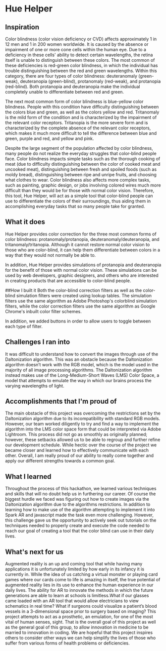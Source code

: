 # Hue Helper

## Inspiration
Color blindness (color vision deficiency or CVD) affects approximately 1 in 12 men and 1 in 200 women worldwide. It is caused by the absence or impairment of one or more cone cells within the human eye. Due to a deficiency in these cells' ability to detect certain wavelengths, the retina itself is unable to distinguish between these colors. The most common of these deficiencies is red-green color blindness, in which the individual has trouble distinguishing between the red and green wavelengths. Within this category, there are four types of color blindness: deuteranomaly (green-weak), deuteranopia (green-blind), protanomaly (red-weak), and protanopia (red-blind). Both protanopia and deuteranopia make the individual completely unable to differentiate between red and green.

The next most common form of color blindness is blue-yellow color blindness. People with this condition have difficulty distinguishing between the colors blue and green, as well as the colors yellow and red. Tritanomaly is the mild form of the condition and is characterized by the impairment of the relevant color receptors. Tritanopia is the more severe form and is characterized by the complete absence of the relevant color receptors, which makes it much more difficult to tell the difference between blue and green, purple and red, and yellow and pink.

Despite the large segment of the population affected by color blindness, many people do not realize the everyday struggles that color-blind people face. Color blindness impacts simple tasks such as the thorough cooking of meat (due to difficulty distinguishing between the color of cooked meat and uncooked meat), distinguishing between fresh and spoiled foods (such as moldy bread), distinguishing between ripe and unripe fruits, and choosing what clothes to wear. Color blindness also affects more complex tasks, such as painting, graphic design, or jobs involving colored wires much more difficult than they would be for those with normal color vision. Therefore, this tool, Hue Helper, will act as a simple tool that color-blind people can use to differentiate the colors of their surroundings, thus aiding them in accomplishing everyday tasks that so many people take for granted.

## What it does
Hue Helper provides color correction for the three most common forms of color blindness: protanomaly/protanopia, deuteranomaly/deuteranopia, and tritanomaly/tritanopia. Although it cannot restore normal color vision to those who are color-blind, it can help them differentiate between colors in a way that they would not normally be able to.

In addition, Hue Helper provides simulations of protanopia and deuteranopia for the benefit of those with normal color vision. These simulations can be used by web developers, graphic designers, and others who are interested in creating products that are accessible to color-blind people.

##How I built it
Both the color-blind correction filters as well as the color-blind simulation filters were created using lookup tables. The simulation filters use the same algorithm as Adobe Photoshop's colorblind simulation filters, while the color correction filters use the same algorithm as Google Chrome's inbuilt color filter schemes.

In addition, we added buttons in order to allow users to toggle between each type of filter.

## Challenges I ran into
It was difficult to understand how to convert the images through use of the Daltonization algorithm. This was an obstacle because the Daltonization algorithm doesn’t work with the RGB model, which is the model used in the majority of all image processing algorithms. The Daltonization algorithm instead makes use of the Long-Medium-Short Waves (LMS) Color Space, a model that attempts to emulate the way in which our brains process the varying wavelengths of light.

## Accomplishments that I'm proud of
The main obstacle of this project was overcoming the restrictions set by the Daltonization algorithm due to its incompatibility with standard RGB models. However, our team worked diligently to try and find a way to implement the algorithm into the LMS color space form that could be interpreted via Adobe Lightroom. This process did not go as smoothly as originally planned; however, these setbacks allowed us to be able to regroup and further refine our development schedule. While hectic over the course of the project we became closer and learned how to effectively communicate with each other. Overall, I am really proud of our ability to really come together and apply our different strengths towards a common goal.

## What I learned
Throughout the process of this hackathon, we learned various techniques and skills that will no doubt help us in furthering our career. Of course the biggest hurdle we faced was figuring out how to create images via the Daltonization algorithm due to the algorithms restrictions. In addition to learning how to make use of the algorithm attempting to implement it into Spark AR and javascript made the task even more challenging. However, this challenge gave us the opportunity to actively seek out tutorials on the techniques needed to properly create and execute the code needed to reach our goal of creating a tool that the color blind can use in their daily lives.

## What's next for us
Augmented reality is an up and coming tool that while having many applications it is unfortunately limited by how early in its infancy it is currently in. While the idea of us catching a virtual monster or playing card games where our cards come to life is amazing in itself, the true potential of augmented reality lies in its use to enhance the human experience in our daily lives. The ability for AR to innovate the methods in which the future generations are able to learn at schools is limitless.What if our glasses came loaded with an AR tool that would allow electricians to view schematics in real time? What if surgeons could visualize a patient’s blood vessels in a 3-dimensional space prior to surgery based on imaging? This project attempts to act as a prosthetic, an emulation, for one of the most vital of human senses, sight. That is the overall goal of this project as well as the general goal of this group, to allow innovation in medicine to be married to innovation in coding. We are hopeful that this project inspires others to consider other ways we can help simplify the lives of those who suffer from various forms of health problems or deficiencies.
